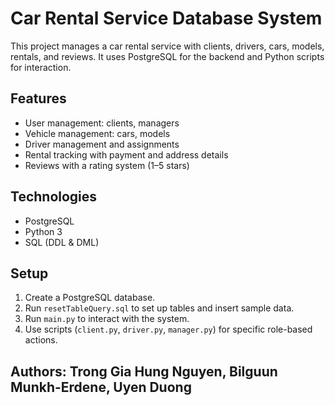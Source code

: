 # Car Rental Service Database System

This project manages a car rental service with clients, drivers, cars, models, rentals, and reviews. It uses PostgreSQL for the backend and Python scripts for interaction.

## Features
- User management: clients, managers
- Vehicle management: cars, models
- Driver management and assignments
- Rental tracking with payment and address details
- Reviews with a rating system (1–5 stars)

## Technologies
- PostgreSQL
- Python 3
- SQL (DDL & DML)

## Setup
1. Create a PostgreSQL database.
2. Run `resetTableQuery.sql` to set up tables and insert sample data.
3. Run `main.py` to interact with the system.
4. Use scripts (`client.py`, `driver.py`, `manager.py`) for specific role-based actions.

## Authors: Trong Gia Hung Nguyen, Bilguun Munkh-Erdene, Uyen Duong